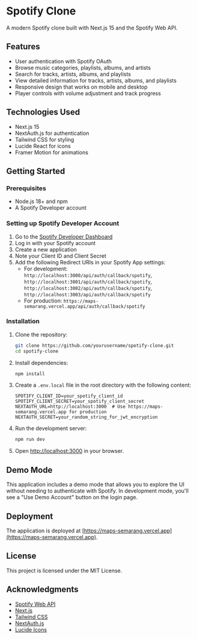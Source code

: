 # Spotify Clone

A modern Spotify clone built with Next.js 15 and the Spotify Web API.

## Features

- User authentication with Spotify OAuth
- Browse music categories, playlists, albums, and artists
- Search for tracks, artists, albums, and playlists
- View detailed information for tracks, artists, albums, and playlists
- Responsive design that works on mobile and desktop
- Player controls with volume adjustment and track progress

## Technologies Used

- Next.js 15
- NextAuth.js for authentication
- Tailwind CSS for styling
- Lucide React for icons
- Framer Motion for animations

## Getting Started

### Prerequisites

- Node.js 18+ and npm
- A Spotify Developer account

### Setting up Spotify Developer Account

1. Go to the [Spotify Developer Dashboard](https://developer.spotify.com/dashboard/)
2. Log in with your Spotify account
3. Create a new application
4. Note your Client ID and Client Secret
5. Add the following Redirect URIs in your Spotify App settings:
   - For development: `http://localhost:3000/api/auth/callback/spotify`, `http://localhost:3001/api/auth/callback/spotify`, `http://localhost:3002/api/auth/callback/spotify`, `http://localhost:3003/api/auth/callback/spotify`
   - For production: `https://maps-semarang.vercel.app/api/auth/callback/spotify`

### Installation

1. Clone the repository:
   ```bash
   git clone https://github.com/yourusername/spotify-clone.git
   cd spotify-clone
   ```

2. Install dependencies:
   ```bash
   npm install
   ```

3. Create a `.env.local` file in the root directory with the following content:
   ```
   SPOTIFY_CLIENT_ID=your_spotify_client_id
   SPOTIFY_CLIENT_SECRET=your_spotify_client_secret
   NEXTAUTH_URL=http://localhost:3000  # Use https://maps-semarang.vercel.app for production
   NEXTAUTH_SECRET=your_random_string_for_jwt_encryption
   ```

4. Run the development server:
   ```bash
   npm run dev
   ```

5. Open [http://localhost:3000](http://localhost:3000) in your browser.

## Demo Mode

This application includes a demo mode that allows you to explore the UI without needing to authenticate with Spotify. In development mode, you'll see a "Use Demo Account" button on the login page.

## Deployment

The application is deployed at [https://maps-semarang.vercel.app](https://maps-semarang.vercel.app).

## License

This project is licensed under the MIT License.

## Acknowledgments

- [Spotify Web API](https://developer.spotify.com/documentation/web-api/)
- [Next.js](https://nextjs.org/)
- [Tailwind CSS](https://tailwindcss.com/)
- [NextAuth.js](https://next-auth.js.org/)
- [Lucide Icons](https://lucide.dev/)
